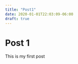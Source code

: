 ```yaml
---
title: "Post1"
date: 2020-01-01T22:03:09-06:00
draft: true
---
```





# Post 1

This is my first post


